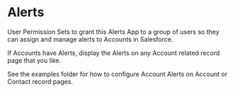 # Alerts

User Permission Sets to grant this Alerts App to a group of users so they can assign and manage alerts to Accounts in Salesforce.

If Accounts have Alerts, display the Alerts on any Account related record page that you like.

See the examples folder for how to configure Account Alerts on Account or Contact record pages.